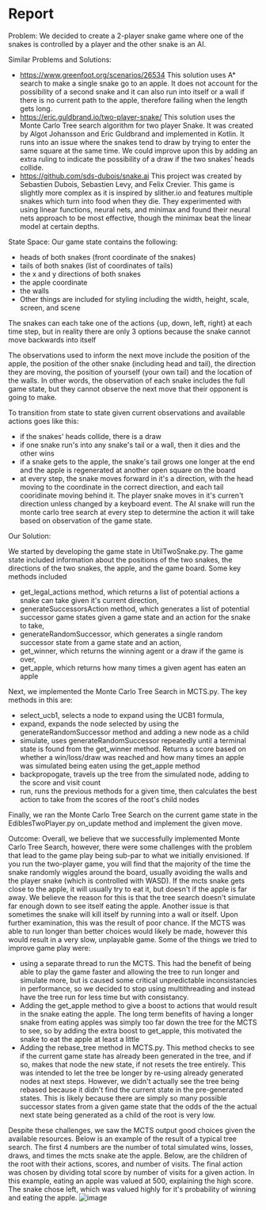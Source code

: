 # Report

Problem:
We decided to create a 2-player snake game where one of the snakes is controlled by a player and the other snake is an AI. 

Similar Problems and Solutions:
- https://www.greenfoot.org/scenarios/26534 This solution uses A* search to make a single snake go to an apple. It does not account for the possibility of a second snake and it can also run into itself or a wall if there is no current path to the apple, therefore failing when the length gets long.
- https://eric.guldbrand.io/two-player-snake/ This solution uses the Monte Carlo Tree search algorithm for two player Snake. It was created by Algot Johansson and Eric Guldbrand and implemented in Kotlin. It runs into an issue where the snakes tend to draw by trying to enter the same square at the same time. We could improve upon this by adding an extra ruling to indicate the possibility of a draw if the two snakes’ heads collide. 
- https://github.com/sds-dubois/snake.ai This project was created by Sebastien Dubois, Sebastien Levy, and Felix Crevier. This game is slightly more complex as it is inspired by slither.io and features multiple snakes which turn into food when they die. They experimented with using linear functions, neural nets, and minimax and found their neural nets approach to be most effective, though the minimax beat the linear model at certain depths.

State Space:
Our game state contains the following:
- heads of both snakes (front coordinate of the snakes)
- tails of both snakes (list of coordinates of tails)
- the x and y directions of both snakes
- the apple coordinate
- the walls
- Other things are included for styling including the width, height, scale, screen, and scene

The snakes can each take one of the actions {up, down, left, right} at each time step, but in reality there are only 3 options because the snake cannot move backwards into itself

The observations used to inform the next move include the position of the apple, the position of the other snake (including head and tail), the direction they are moving, the position of yourself (your own tail) and the location of the walls. In other words, the observation of each snake includes the full game state, but they cannot observe the next move that their opponent is going to make. 

To transition from state to state given current observations and available actions goes like this:
- if the snakes' heads collide, there is a draw
- if one snake run's into any snake's tail or a wall, then it dies and the other wins
- if a snake gets to the apple, the snake's tail grows one longer at the end and the apple is regenerated at another open square on the board
- at every step, the snake moves forward in it's a direction, with the head moving to the coordinate in the correct direction, and each tail cooridinate moving behind it. The player snake moves in it's curren't direction unless changed by a keyboard event. The AI snake will run the monte carlo tree search at every step to determine the action it will take based on observation of the game state.


Our Solution:

We started by developing the game state in UtilTwoSnake.py. The game state included information about the positions of the two snakes, the directions of the two snakes, the apple, and the game board. Some key methods included 
- get_legal_actions method, which returns a list of potential actions a snake can take given it's current direction,
- generateSuccessorsAction method, which generates a list of potential successor game states given a game state and an action for the snake to take,
- generateRandomSuccessor, which generates a single random successor state from a game state and an action,
- get_winner, which returns the winning agent or a draw if the game is over,
- get_apple, which returns how many times a given agent has eaten an apple

Next, we implemented the Monte Carlo Tree Search in MCTS.py. The key methods in this are:
- select_ucb1, selects a node to expand using the UCB1 formula,
- expand, expands the node selected by using the generateRandomSuccessor method and adding a new node as a child
- simulate, uses generateRandomSuccessor repeatedly until a terminal state is found from the get_winner method. Returns a score based on whether a win/loss/draw was reached and how many times an apple was simulated being eaten using the get_apple method
- backpropogate, travels up the tree from the simulated node, adding to the score and visit count
- run, runs the previous methods for a given time, then calculates the best action to take from the scores of the root's child nodes

Finally, we ran the Monte Carlo Tree Search on the current game state in the EdiblesTwoPlayer.py on_update method and implement the given move. 

Outcome:
Overall, we believe that we successfully implemented Monte Carlo Tree Search, however, there were some challenges with the problem that lead to the game play being sub-par to what we initially envisioned. If you run the two-player game, you will find that the majority of the time the snake randomly wiggles around the board, usually avoiding the walls and the player snake (which is controlled with WASD). If the mcts snake gets close to the apple, it will usually try to eat it, but doesn't if the apple is far away. We believe the reason for this is that the tree search doesn't simulate far enough down to see itself eating the apple. Another issue is that sometimes the snake will kill itself by running into a wall or itself. Upon further examination, this was the result of poor chance. If the MCTS was able to run longer than better choices would likely be made, however this would result in a very slow, unplayable game. Some of the things we tried to improve game play were:
- using a separate thread to run the MCTS. This had the benefit of being able to play the game faster and allowing the tree to run longer and simulate more, but is caused some critical unpredictable inconsistancies in performance, so we decided to stop using multithreading and instead have the tree run for less time but with consistancy.
- Adding the get_apple method to give a boost to actions that would result in the snake eating the apple. The long term benefits of having a longer snake from eating apples was simply too far down the tree for the MCTS to see, so by adding the extra boost to get_apple, this motivated the snake to eat the apple at least a little
- Adding the rebase_tree method in MCTS.py. This method checks to see if the current game state has already been generated in the tree, and if so, makes that node the new state, if not resets the tree entirely. This was intended to let the tree be longer by re-using already generated nodes at next steps. However, we didn't actually see the tree being rebased because it didn't find the current state in the pre-generated states. This is likely because there are simply so many possible successor states from a given game state that the odds of the the actual next state being generated as a child of the root is very low.

Despite these challenges, we saw the MCTS output good choices given the available resources. Below is an example of the result of a typical tree search. The first 4 numbers are the number of total simulated wins, losses, draws, and times the mcts snake ate the apple. Below, are the children of the root with their actions, scores, and number of visits. The final action was chosen by dividing total score by number of visits for a given action. In this example, eating an apple was valued at 500, explaining the high score. The snake chose left, which was valued highly for it's probability of winning and eating the apple. 
![image](https://github.com/user-attachments/assets/6bd058c5-3bab-4d6a-8137-c4410057925f)
